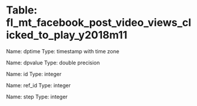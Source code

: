 Table: fl_mt_facebook_post_video_views_clicked_to_play_y2018m11
===============================================================

Name: dptime
Type: timestamp with time zone

Name: dpvalue
Type: double precision

Name: id
Type: integer

Name: ref_id
Type: integer

Name: step
Type: integer

